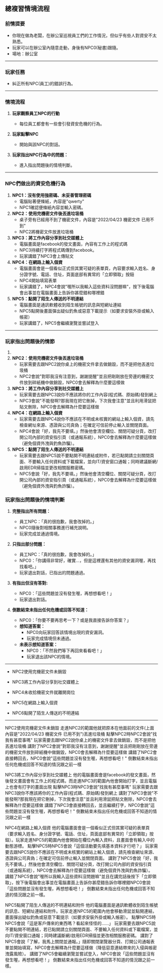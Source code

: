 ## 總複習情境流程

### 前情提要
- 你現在做為老闆，在辦公室巡視員工們的工作情況，但似乎有些人對資安不太熟悉。
- 玩家可以在辦公室內隨意走動，身後有NPC0(秘書)跟隨。
- 場地：辦公室

---

### 玩家任務
- 糾正所有NPC(員工)的錯誤行為。

---

### 情境流程
1. **玩家觀察員工NPC的行動**
    - 每位員工都會有一些會引發資安危機的行為。

2. **玩家點擊NPC**
    - 開始與該NPC的對話。

3. **玩家指出NPC行為中的問題：**
    - 進入指出問題後的情境判斷。

---

### NPC們做出的資安危機行為
1. **NPC1：沒有使用強密碼、未妥善管理密碼**
    - 電腦貼著便條紙，內容是"qwerty"
    - NPC1確認便條紙內容並輸入密碼。
2. **NPC2：使用完機密文件後丟進垃圾桶**
    - 桌子旁有已經用不到了機密文件，內容是"2022/04/23 機密文件 已用不到"
    - NPC2將機密文件放進垃圾桶
3. **NPC3：將工作內容分享到社交媒體上**
    - 電腦畫面是facebook的發文畫面，內容有工作上的程式碼
    - NPC3持續打字將程式碼傳到facebook。
    - 玩家講錯了NPC3會上傳貼文
4. **NPC4：在網路上輸入個資**
    - 電腦畫面會是一個看似正式但其實可疑的表單頁，內容要求輸入姓名、身分證字號、電話、住址，頁面底部有異常的「立即領取」按鈕
    - NPC4開始填寫表單
    - 玩家講錯了，NPC4會說"喔所以我輸入這些資料沒問題嘛"，按下後電腦會出事並在電腦畫面上告訴你甚麼錯和哪裡錯
5. **NPC5：點開了陌生人傳送的不明連結**
    - 電腦畫面是通訊軟體收到陌生帳號的訊息與短網址連結
    - NPC5點開後畫面彈出疑似釣魚或惡意下載提示（如要求安裝外掛或輸入帳密）
    - 玩家講錯了，NPC5會繼續瀏覽並嘗試登入
---
### 玩家指出問題後的情節
1.  
2. **NPC2：使用完機密文件後丟進垃圾桶**
    - 玩家需要去跟NPC2說你桌上的機密文件拿去做銷毀，而不是把他丟進垃圾桶
    - NPC2會說"對耶我沒有注意到，謝謝提醒"並且把剛剛放在旁邊的機密文件放到碎紙機中做銷毀，NPC0會去解釋為什麼要這樣做
3. **NPC3：將工作內容分享到社交媒體上**
    - 玩家需要去跟NPC3說你不應該將你的工作內容(程式碼、原始碼)發到網上
    - NPC3會說"不能發啊?那我現在把它刪掉，下次我會注意"並且利用滑鼠把貼文刪除，NPC0會去解釋為什麼要這樣做
4. **NPC4：在網路上輸入個資**
    - 玩家需要去跟NPC4說你不應該在不明或未核實的網站上輸入個資，請先檢查網址來源、憑證與公司真偽；在確定可信前停止輸入並關閉頁面。
    - NPC4會說「好，我先不要填。」然後他會清空欄位、關閉可疑分頁，改打開公司內部的資安指引頁（或通報系統），NPC0會去解釋為什麼要這樣做（避免個資外洩與釣魚詐騙）。
5. **NPC5：點開了陌生人傳送的不明連結**
    - 玩家需要去跟NPC5說不要點開不明連結或附件，若已點開請立刻關閉頁面、不要輸入任何資料或下載檔案，並向IT/資安窗口通報；同時建議斷網/啟用EDR掃描並更改相關服務密碼。
    - NPC5會說「好，我先不要填。」然後他會清空欄位、關閉可疑分頁，改打開公司內部的資安指引頁（或通報系統），NPC0會去解釋為什麼要這樣做（避免個資外洩與釣魚詐騙）。
### 玩家指出問題後的情境判斷
1. **完整指出所有問題：**
    - 員工NPC：｢真的很抱歉，我會改掉的。｣
    - NPC0隨後對相關事務進行補充說明。
    - 玩家完成並通過情境。

2. **只指出部分問題：**
    - 員工NPC：｢真的很抱歉，我會改掉的。｣
    - NPC0：｢你講得非常好，確實...，但是這裡還有其他的資安漏洞喔，再找找看吧。｣
    - 玩家退出對話，已指出的問題通過。

3. **有指出但沒有答對:**
    - NPC0：｢這些問題並沒有發生喔，再想想看吧！｣
    - 玩家退出對話。

4. **倒數結束未指出任何危機或回答不知道：**
    - NPC0：｢你要不要再思考一下？或是我直接告訴你答案？｣
    - **想知道答案：**
        - NPC0向玩家回答該情境出現的資安漏洞。
        - 玩家完成情境但未通過。
    - **未表示想知道答案：**
        - NPC0：｢不然我們等下再回來看看吧！｣
        - 玩家退出該NPC的情境。

---


- NPC2使用完機密文件未銷毀

- NPC3將工作內容分享到社交媒體上

- NPC4未收拾機密文件就離開崗位

- NPC5在網路上輸入個資

- NPC6點開了陌生人傳送的不明連結

---


NPC2使用完機密文件未銷毀
走進NPC2的範圍他就把原本在他面前的文件(上面內容是"2022/04/23 機密文件 已用不到")丟進垃圾桶
點擊NPC2時NPC2會說"找我有甚麼事嗎"
玩家需要去跟NPC2說你桌上的機密文件拿去做銷毀，而不是把他丟進垃圾桶
講對了NPC2會說"對耶我沒有注意到，謝謝提醒"並且把剛剛放在旁邊的機密文件放到碎紙機中做銷毀，NPC0會去解釋為什麼要這樣做
講錯了NPC2會直接轉回去，NPC0會說"這些問題並沒有發生喔，再想想看吧！"
倒數結束未指出任何危機或回答不知道的情況跟之前一樣

NPC3將工作內容分享到社交媒體上
他的電腦畫面會是facebook的發文畫面，然後發文畫面會有工作上的程式碼，而走進NPC3的範圍內他會開始打字，並且電腦上也會有打字的畫面出現
點擊NPC3時NPC3會說"找我有甚麼事嗎"
玩家需要去跟NPC3說你不應該將你的工作內容(程式碼、原始碼)發到網上
講對了NPC3會說"不能發啊?那我現在把它刪掉，下次我會注意"並且利用滑鼠把貼文刪除，NPC0會去解釋為什麼要這樣做
講錯了NPC3會直接轉回去，並且繼續打字，NPC0會說"這些問題並沒有發生喔，再想想看吧！"
倒數結束未指出任何危機或回答不知道的情況跟之前一樣

NPC4在網路上輸入個資
他的電腦畫面會是一個看似正式但其實可疑的表單頁（要求輸入姓名、身分證字號、電話、住址，頁面底部有異常的「立即領取」按鈕）。玩家走進NPC5的範圍內他會開始在欄位內輸入資料，且畫面會有輸入中的動態游標。
點擊NPC5時NPC5會說「這個活動要先填基本資料才行吧？」
玩家需要去跟NPC5說你不應該在不明或未核實的網站上輸入個資，請先檢查網址來源、憑證與公司真偽；在確定可信前停止輸入並關閉頁面。
講對了NPC5會說「好，我先不要填。」然後他會清空欄位、關閉可疑分頁，改打開公司內部的資安指引頁（或通報系統），NPC0會去解釋為什麼要這樣做（避免個資外洩與釣魚詐騙）。
講錯了NPC5會說"喔所以我輸入這些資料沒問題嘛"並且在講完話後按下「立即領取」，按下後電腦會出事並在電腦畫面上告訴你甚麼錯告訴你哪裡錯NPC0會說「這些問題並沒有發生喔，再想想看吧！」
倒數結束未指出任何危機或回答不知道的情況跟之前一樣。

NPC5點開了陌生人傳送的不明連結和附件
他的電腦畫面是通訊軟體收到陌生帳號的訊息、短網址連結和附件。玩家走進NPC5的範圍內他會移動滑鼠並點開連結，畫面彈出疑似釣魚或惡意下載提示（如要求安裝外掛或輸入帳密）。
點擊NPC5時NPC5會說「這是客戶傳來的東西嗎？看起來怪怪的……」
玩家需要去跟NPC5說不要點開不明連結，若已點開請立刻關閉頁面、不要輸入任何資料或下載檔案，並向IT/資安窗口通報；同時建議斷網/啟用EDR掃描並更改相關服務密碼。
講對了NPC5會說「了解，我馬上關閉並通報。」隨即關閉瀏覽器分頁、打開公司通報表單並開始填寫，NPC0會去解釋為什麼要這樣做（降低惡意連結帶來的入侵與帳密洩露風險）。
講錯了NPC5會繼續瀏覽並嘗試登入，NPC0會說「這些問題並沒有發生喔，再想想看吧！」
倒數結束未指出任何危機或回答不知道的情況跟之前一樣。

